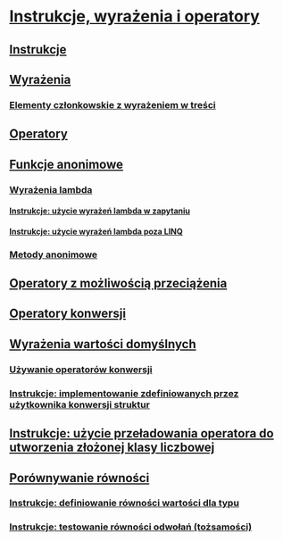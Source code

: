 # [Instrukcje, wyrażenia i operatory](index.md)
## [Instrukcje](statements.md)
## [Wyrażenia](expressions.md)
### [Elementy członkowskie z wyrażeniem w treści](expression-bodied-members.md)
## [Operatory](operators.md)
## [Funkcje anonimowe](anonymous-functions.md)
### [Wyrażenia lambda](lambda-expressions.md)
#### [Instrukcje: użycie wyrażeń lambda w zapytaniu](how-to-use-lambda-expressions-in-a-query.md)
#### [Instrukcje: użycie wyrażeń lambda poza LINQ](how-to-use-lambda-expressions-outside-linq.md)
### [Metody anonimowe](anonymous-methods.md)
## [Operatory z możliwością przeciążenia](overloadable-operators.md)
## [Operatory konwersji](conversion-operators.md)
## [Wyrażenia wartości domyślnych](default-value-expressions.md)
### [Używanie operatorów konwersji](using-conversion-operators.md)
### [Instrukcje: implementowanie zdefiniowanych przez użytkownika konwersji struktur](how-to-implement-user-defined-conversions-between-structs.md)
## [Instrukcje: użycie przeładowania operatora do utworzenia złożonej klasy liczbowej](how-to-use-operator-overloading-to-create-a-complex-number-class.md)
## [Porównywanie równości](equality-comparisons.md)
### [Instrukcje: definiowanie równości wartości dla typu](how-to-define-value-equality-for-a-type.md)
### [Instrukcje: testowanie równości odwołań (tożsamości)](how-to-test-for-reference-equality-identity.md)
